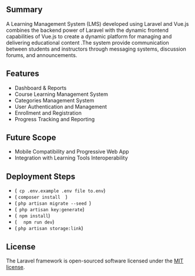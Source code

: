  ## Summary
A Learning Management System (LMS) developed using Laravel and Vue.js combines the backend power of Laravel with the dynamic frontend capabilities of Vue.js to create a dynamic platform for managing and delivering educational content .The system  provide communication between students and instructors through messaging systems, discussion forums, and announcements.



## Features
* Dashboard & Reports
* Course Learning Management System
* Categories Management System
* User Authentication and Management
* Enrollment and Registration
* Progress Tracking and Reporting 


## Future Scope
* Mobile Compatibility and Progressive Web App 
* Integration with Learning Tools Interoperability 


## Deployment Steps

* (``` cp .env.example .env file to.env```)
* ( ```composer install  ```)
* ( ```php artisan migrate --seed ```)
* (```  php artisan key:generate ```)
* (``` npm install```)
* ( ```  npm run dev```)
* ( ``` php artisan storage:link ```)
   
## License
The Laravel framework is open-sourced software licensed under the [MIT license](https://opensource.org/licenses/MIT).
